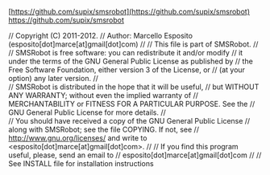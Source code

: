 [https://github.com/supix/smsrobot](https://github.com/supix/smsrobot)
https://github.com/supix/smsrobot

// Copyright (C) 2011-2012.
// Author: Marcello Esposito (esposito[dot]marce[at]gmail[dot]com)
//
// This file is part of SMSRobot.
//   
// SMSRobot is free software: you can redistribute it and/or modify
// it under the terms of the GNU General Public License as published by
// the Free Software Foundation, either version 3 of the License, or
// (at your option) any later version.
//   
// SMSRobot is distributed in the hope that it will be useful,
// but WITHOUT ANY WARRANTY; without even the implied warranty of
// MERCHANTABILITY or FITNESS FOR A PARTICULAR PURPOSE.  See the
// GNU General Public License for more details.
//   
// You should have received a copy of the GNU General Public License
// along with SMSRobot; see the file COPYING. If not, see
// <http://www.gnu.org/licenses/> and write to <esposito[dot]marce[at]gmail[dot]com>.
//
// If you find this program useful, please, send an email to
//   esposito[dot]marce[at]gmail[dot]com
//
// See INSTALL file for installation instructions
